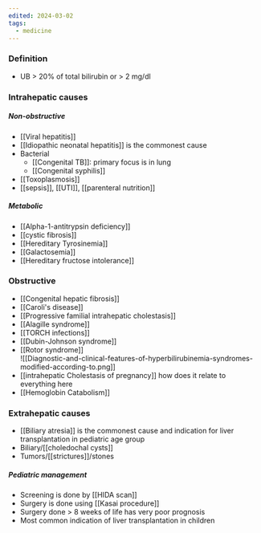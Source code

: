 ```yaml
---
edited: 2024-03-02
tags:
  - medicine
---
```

### Definition
- UB > 20% of total bilirubin or > 2 mg/dl
### Intrahepatic causes
##### Non-obstructive
- [[Viral hepatitis]]
- [[Idiopathic neonatal hepatitis]] is the commonest cause 
- Bacterial
	- [[Congenital TB]]: primary focus is in lung
	- [[Congenital syphilis]]
- [[Toxoplasmosis]]
- [[sepsis]], [[UTI]], [[parenteral nutrition]]
##### Metabolic
- [[Alpha-1-antitrypsin deficiency]]
- [[cystic fibrosis]]
- [[Hereditary Tyrosinemia]]
- [[Galactosemia]]
- [[Hereditary fructose intolerance]]

### Obstructive
- [[Congenital hepatic fibrosis]]
- [[Caroli's disease]]
- [[Progressive familial intrahepatic cholestasis]] 
- [[Alagille syndrome]] 
- [[TORCH infections]]
- [[Dubin-Johnson syndrome]]
- [[Rotor syndrome]]  
![[Diagnostic-and-clinical-features-of-hyperbilirubinemia-syndromes-modified-according-to.png]]
- [[intrahepatic Cholestasis of pregnancy]] how does it relate to everything here 
- [[Hemoglobin Catabolism]] 
### Extrahepatic causes
- [[Biliary atresia]] is the commonest cause and indication for liver transplantation in pediatric age group
- Biliary/[[choledochal cysts]]
- Tumors/[[strictures]]/stones


##### Pediatric management
- Screening is done by [[HIDA scan]] 
- Surgery is done using [[Kasai procedure]]
- Surgery done > 8 weeks of life has very poor prognosis
- Most common indication of liver transplantation in children
